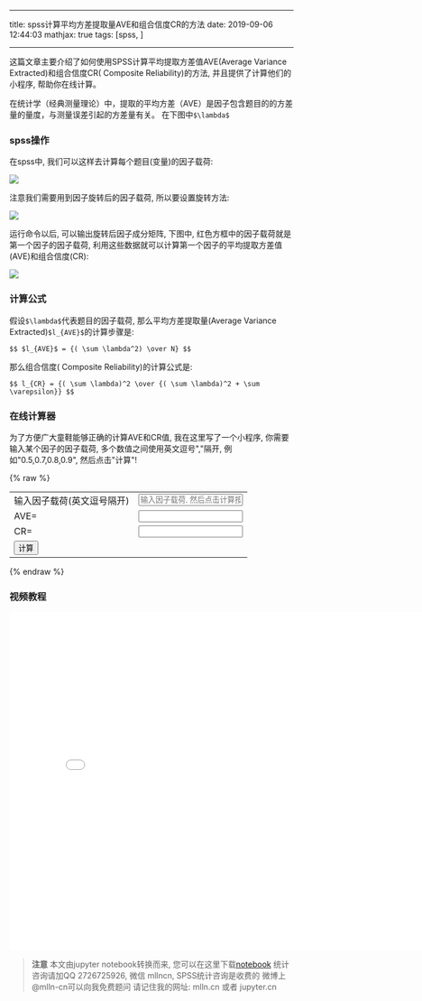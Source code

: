 
---

title: spss计算平均方差提取量AVE和组合信度CR的方法
date: 2019-09-06 12:44:03
mathjax: true
tags: [spss, ]

---


这篇文章主要介绍了如何使用SPSS计算平均提取方差值AVE(Average Variance Extracted)和组合信度CR( Composite Reliability)的方法, 并且提供了计算他们的小程序, 帮助你在线计算。

<!-- more -->

在统计学（经典测量理论）中，提取的平均方差（AVE）是因子包含题目的的方差量的量度，与测量误差引起的方差量有关。  在下图中`$\lambda$`

### spss操作

在spss中, 我们可以这样去计算每个题目(变量)的因子载荷:

<img src="imgs/factor-analysis-menue.png">

注意我们需要用到因子旋转后的因子载荷, 所以要设置旋转方法:

<img src="imgs/factor-analysis-dialog.png">

运行命令以后, 可以输出旋转后因子成分矩阵, 下图中, 红色方框中的因子载荷就是第一个因子的因子载荷, 利用这些数据就可以计算第一个因子的平均提取方差值(AVE)和组合信度(CR):

<img src="imgs/rotated-component-matrix.png">

### 计算公式

假设`$\lambda$`代表题目的因子载荷, 那么平均方差提取量(Average Variance Extracted)`$l_{AVE}$`的计算步骤是:

`$$
$l_{AVE}$ = {( \sum \lambda^2) \over N}
$$`

那么组合信度( Composite Reliability)的计算公式是:

`$$
l_{CR} = {( \sum \lambda)^2 \over {( \sum \lambda)^2 + \sum \varepsilon}}
$$`

### 在线计算器

为了方便广大童鞋能够正确的计算AVE和CR值, 我在这里写了一个小程序, 你需要输入某个因子的因子载荷,
多个数值之间使用英文逗号","隔开, 例如"0.5,0.7,0.8,0.9", 
然后点击"计算"!

{% raw %}

<script>
console.log('hello')
</script>

<table class="table">
    <tr>
        <td>输入因子载荷(英文逗号隔开)</td>
        <td>
           <input id="loads" class="form-control" placeholder="输入因子载荷, 然后点击计算按钮" type="text">
        </td>
    </tr>
    <tr><td>AVE=</td><td> <input readonly class="form-control" id="ave" type="number"></td>
    </tr>
    <tr><td>CR=</td><td ><input readonly class="form-control" id="cr" type="number"></td></tr>
    <tr><td colspan="2"><button onclick="cal_cr()" class="btn btn-default">计算</button></td></tr>
</table>

<script>
    function cal_cr(){
        let loadsIpt = $('#loads')
        $('#ave').val('')
        $('#cr').val('')

        let loads = []
        let loadvalues = loadsIpt.val()
        if(!loadvalues){
            alert('没有因子载荷')
            return
        }
        let sm = 0
        let sm2 = 0
        let epsm = 0
        let n_item = 0
        loadvalues.split(',').forEach(v=>{
            n_item += 1
            let load = parseFloat(v)
            loads.push(load)
            sm += load
            sm2 += load * load
            epsm += 1 - load*load
        })
        let ave = sm2 / n_item
        let cr = sm * sm / (sm*sm + epsm)
        $('#ave').val(ave)
        $('#cr').val(cr)
    }
</script>

{% endraw %}

### 视频教程

<iframe src="//player.bilibili.com/player.html?aid=95343967&cid=162769024&page=1" scrolling="no" border="0" frameborder="no" framespacing="0" allowfullscreen="true" style="width: 800px;height: 600px;"> </iframe>

> **注意**
> 本文由jupyter notebook转换而来, 您可以在这里下载[notebook](spss计算平均方差提取量AVE和组合信度CR的方法.ipynb)
> 统计咨询请加QQ 2726725926, 微信 mllncn,  SPSS统计咨询是收费的
> 微博上@mlln-cn可以向我免费题问
> 请记住我的网址: mlln.cn 或者 jupyter.cn
